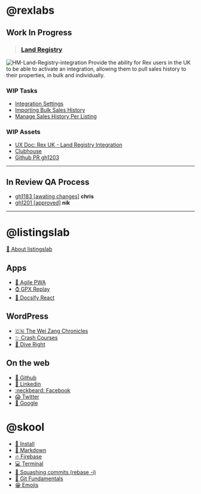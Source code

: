 # @rexlabs

## Work In Progress
> ### [Land Registry](md/rexlabs/Land_Registry/Land_Registry.md)  
![HM-Land-Registry-integration](https://firebasestorage.googleapis.com/v0/b/docsify-react.appspot.com/o/HM-Land-Registry-integration.jpg?alt=media&token=e0d3f146-54fd-411f-92d9-4853daaf2946)
Provide the ability for Rex users in the UK to be able to activate an integration, allowing them to pull sales history to their properties, in bulk and individually.

### WIP Tasks
- [Integration Settings](md/rexlabs/Land_Registry/Integration_Settings.md)
- [Importing Bulk Sales History](md/rexlabs/Land_Registry/Importing_Bulk_Sales_History.md)
- [Manage Sales History Per Listing](md/rexlabs/Land_Registry/Manage_Sales_History_Per_Listing.md)

### WIP Assets
- [UX Doc: Rex UK - Land Registry Integration](https://docs.google.com/document/d/1OqpiBrKFJcKu4VwY-akVB4J79A6_1ZlgR_tLZoYC8BU/edit#heading=h.yduvmhvc306d)
- [Clubhouse](https://app.clubhouse.io/rexlabs/stories/space/27509/everything)
- [Github PR gh1203](https://github.com/rexlabsio/rex-app/pull/1203)

***

## In Review QA Process
- [gh1183 [awating changes]](md/rexlabs/gh/1183.md) __chris__
- [gh1201 [approved]](md/rexlabs/gh/1201.md) __nik__

***

# @listingslab
[:seedling: About listingslab](md/listingslab/listingslab.md)
 
## Apps 
- [:house_with_garden: Agile PWA](https://agile-pwa.listingslab.com)
- [:watch: GPX Replay](https://gpx-replay.com)
- [:book: Docsify React](md/listingslab/Docsify_React.md)

## WordPress
- [:cn: The Wei Zang Chronicles](https://wei-zang.com)
- [:sparkles: Crash Courses](https://crash-courses.com.au)
- [:ocean: Dive Right](http://dive-right.com)

## On the web
- [:octopus: Github](https://github.com/listingslab)
- [:link: Linkedin](https://www.linkedin.com/in/listingslab/)
- [:neckbeard: Facebook](https://www.facebook.com/listingslabspage/)
- [:scream: Twitter](https://twitter.com/listingslab)
- [:star2: Google](https://www.google.com/search?q=listingslab)

# @skool
- [:notebook: Install](md/skool/Install.md)
- [:dog: Markdown](md/skool/markdown/Markdown_Cheatsheet.md)
- [:fire: Firebase](md/skool/Firebase.md)
- [:computer: Terminal](md/skool/Terminal.md)
- [:octopus: Squashing commits (rebase -i)](md/skool/git/git_rebase_interactive.md)
- [:octopus: Git Fundamentals](md/skool/git/git_fundamentals.md)
- [:grin: Emojis](md/skool/markdown/Emojis.md)
